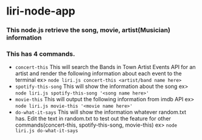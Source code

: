 # liri-node-app

### This node.js retrieve the song, movie, artist(Musician) information
### This has 4 commands.

* `concert-this`
This will search the Bands in Town Artist Events API for an artist and render the following information about each event to the terminal
    ex> `node liri.js concert-this <artist/band name here>`
* `spotify-this-song`
This will show the information about the song
    ex> `node liri.js spotify-this-song '<song name here>'`
* `movie-this`
This will output the following information from imdb API
    ex> `node liri.js movie-this '<movie name here>'`
* `do-what-it-says`
This will show the information whatever random.txt has. Edit the text in random.txt to test out the feature for other commands(concert-this, spotify-this-song, movie-this)
    ex> `node liri.js do-what-it-says`